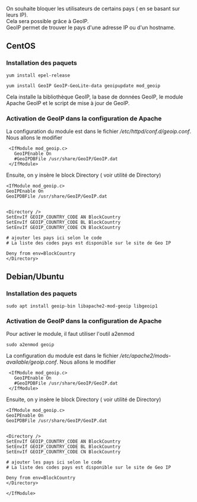 On souhaite bloquer les utilisateurs de certains pays ( en se basant sur leurs IP).   
Cela sera possible grâce à GeoIP.  
GeoIP permet de trouver le pays d'une adresse IP ou d'un hostname.   

## CentOS ##

### Installation des paquets ####

```
yum install epel-release
```
```
yum install GeoIP GeoIP-GeoLite-data geoipupdate mod_geoip
```
Cela installe la bibliothèque GeoIP, la base de données GeoIP, le module Apache GeoIP et le script de mise à jour de GeoIP. 

### Activation de GeoIP dans la configuration de Apache ###

La configuration du module est dans le fichier _/etc/httpd/conf.d/geoip.conf_. Nous allons le modifier

```
 <IfModule mod_geoip.c>
   GeoIPEnable On
   #GeoIPDBFile /usr/share/GeoIP/GeoIP.dat
 </IfModule>
```

Ensuite, on y insère le block Directory ( voir utilité de Directory)

```
<IfModule mod_geoip.c>
GeoIPEnable On
GeoIPDBFile /usr/share/GeoIP/GeoIP.dat


<Directory />
SetEnvIf GEOIP_COUNTRY_CODE AN BlockCountry
SetEnvIf GEOIP_COUNTRY_CODE BL BlockCountry
SetEnvIf GEOIP_COUNTRY_CODE CN BlockCountry

# ajouter les pays ici selon le code
# La liste des codes pays est disponible sur le site de Geo IP

Deny from env=BlockCountry
</Directory>
```


## Debian/Ubuntu ##

### Installation des paquets ###

```
sudo apt install geoip-bin libapache2-mod-geoip libgeoip1
```

### Activation de GeoIP dans la configuration de Apache ####

Pour activer le module, il faut utiliser l'outil a2enmod
```
sudo a2enmod geoip
```
La configuration du module est dans le fichier _/etc/apache2/mods-available/geoip.conf_. Nous allons le modifier

```
 <IfModule mod_geoip.c>
   GeoIPEnable On
   #GeoIPDBFile /usr/share/GeoIP/GeoIP.dat
 </IfModule>
```

Ensuite, on y insère le block Directory ( voir utilité de Directory)

```
<IfModule mod_geoip.c>
GeoIPEnable On
GeoIPDBFile /usr/share/GeoIP/GeoIP.dat


<Directory />
SetEnvIf GEOIP_COUNTRY_CODE AN BlockCountry
SetEnvIf GEOIP_COUNTRY_CODE BL BlockCountry
SetEnvIf GEOIP_COUNTRY_CODE CN BlockCountry

# ajouter les pays ici selon le code
# La liste des codes pays est disponible sur le site de Geo IP

Deny from env=BlockCountry
</Directory>

</IfModule>


```
